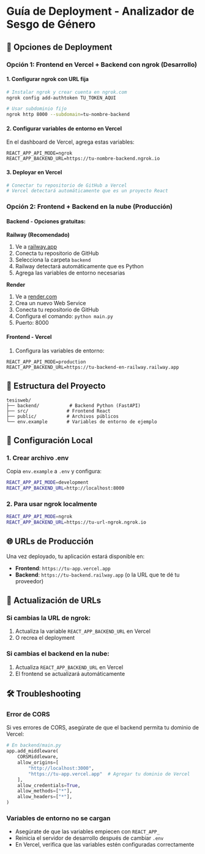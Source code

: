 # Guía de Deployment - Analizador de Sesgo de Género

## 🚀 Opciones de Deployment

### Opción 1: Frontend en Vercel + Backend con ngrok (Desarrollo)

#### 1. Configurar ngrok con URL fija
```bash
# Instalar ngrok y crear cuenta en ngrok.com
ngrok config add-authtoken TU_TOKEN_AQUI

# Usar subdominio fijo
ngrok http 8000 --subdomain=tu-nombre-backend
```

#### 2. Configurar variables de entorno en Vercel
En el dashboard de Vercel, agrega estas variables:
```
REACT_APP_API_MODE=ngrok
REACT_APP_BACKEND_URL=https://tu-nombre-backend.ngrok.io
```

#### 3. Deployar en Vercel
```bash
# Conectar tu repositorio de GitHub a Vercel
# Vercel detectará automáticamente que es un proyecto React
```

### Opción 2: Frontend + Backend en la nube (Producción)

#### Backend - Opciones gratuitas:

**Railway (Recomendado)**
1. Ve a [railway.app](https://railway.app)
2. Conecta tu repositorio de GitHub
3. Selecciona la carpeta `backend`
4. Railway detectará automáticamente que es Python
5. Agrega las variables de entorno necesarias

**Render**
1. Ve a [render.com](https://render.com)
2. Crea un nuevo Web Service
3. Conecta tu repositorio de GitHub
4. Configura el comando: `python main.py`
5. Puerto: 8000

#### Frontend - Vercel
1. Configura las variables de entorno:
```
REACT_APP_API_MODE=production
REACT_APP_BACKEND_URL=https://tu-backend-en-railway.railway.app
```

## 📁 Estructura del Proyecto

```
tesisweb/
├── backend/           # Backend Python (FastAPI)
├── src/              # Frontend React
├── public/           # Archivos públicos
└── env.example       # Variables de entorno de ejemplo
```

## 🔧 Configuración Local

### 1. Crear archivo .env
Copia `env.example` a `.env` y configura:
```bash
REACT_APP_API_MODE=development
REACT_APP_BACKEND_URL=http://localhost:8000
```

### 2. Para usar ngrok localmente
```bash
REACT_APP_API_MODE=ngrok
REACT_APP_BACKEND_URL=https://tu-url-ngrok.ngrok.io
```

## 🌐 URLs de Producción

Una vez deployado, tu aplicación estará disponible en:
- **Frontend**: `https://tu-app.vercel.app`
- **Backend**: `https://tu-backend.railway.app` (o la URL que te dé tu proveedor)

## 🔄 Actualización de URLs

### Si cambias la URL de ngrok:
1. Actualiza la variable `REACT_APP_BACKEND_URL` en Vercel
2. O recrea el deployment

### Si cambias el backend en la nube:
1. Actualiza `REACT_APP_BACKEND_URL` en Vercel
2. El frontend se actualizará automáticamente

## 🛠️ Troubleshooting

### Error de CORS
Si ves errores de CORS, asegúrate de que el backend permita tu dominio de Vercel:
```python
# En backend/main.py
app.add_middleware(
    CORSMiddleware,
    allow_origins=[
        "http://localhost:3000",
        "https://tu-app.vercel.app"  # Agregar tu dominio de Vercel
    ],
    allow_credentials=True,
    allow_methods=["*"],
    allow_headers=["*"],
)
```

### Variables de entorno no se cargan
- Asegúrate de que las variables empiecen con `REACT_APP_`
- Reinicia el servidor de desarrollo después de cambiar `.env`
- En Vercel, verifica que las variables estén configuradas correctamente 